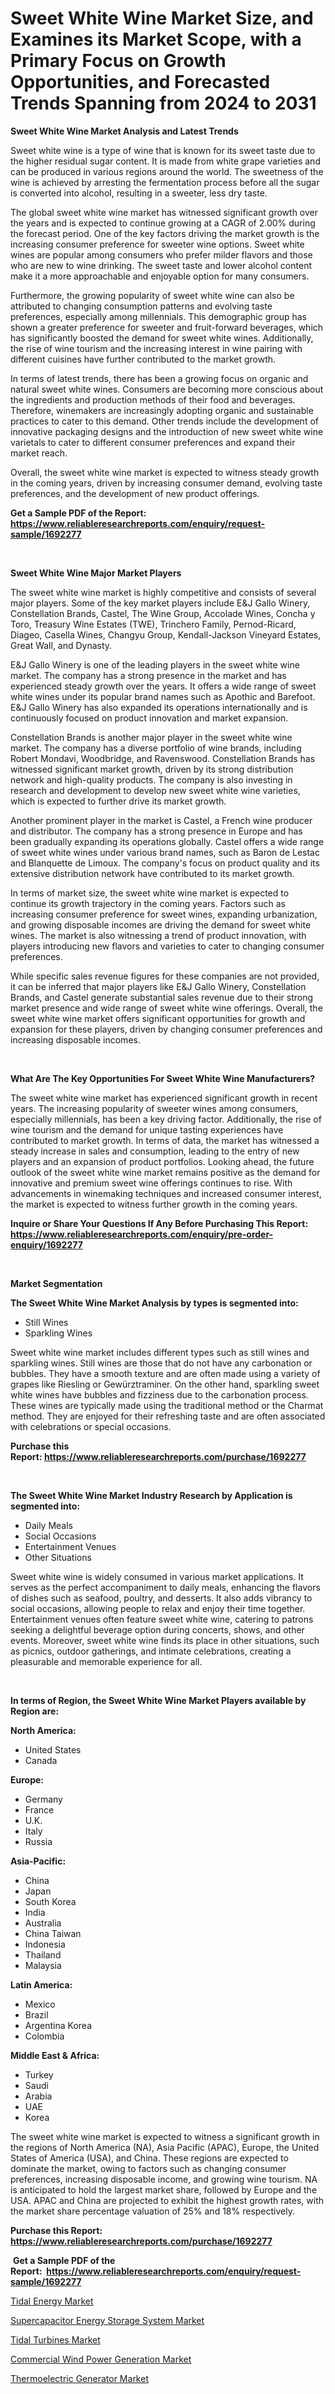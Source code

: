 <p><h1>Sweet White Wine Market Size, and Examines its Market Scope, with a Primary Focus on Growth Opportunities, and Forecasted Trends Spanning from 2024 to 2031</h1></p><p><strong>Sweet White Wine Market Analysis and Latest Trends</strong></p>
<p><p>Sweet white wine is a type of wine that is known for its sweet taste due to the higher residual sugar content. It is made from white grape varieties and can be produced in various regions around the world. The sweetness of the wine is achieved by arresting the fermentation process before all the sugar is converted into alcohol, resulting in a sweeter, less dry taste.</p><p>The global sweet white wine market has witnessed significant growth over the years and is expected to continue growing at a CAGR of 2.00% during the forecast period. One of the key factors driving the market growth is the increasing consumer preference for sweeter wine options. Sweet white wines are popular among consumers who prefer milder flavors and those who are new to wine drinking. The sweet taste and lower alcohol content make it a more approachable and enjoyable option for many consumers.</p><p>Furthermore, the growing popularity of sweet white wine can also be attributed to changing consumption patterns and evolving taste preferences, especially among millennials. This demographic group has shown a greater preference for sweeter and fruit-forward beverages, which has significantly boosted the demand for sweet white wines. Additionally, the rise of wine tourism and the increasing interest in wine pairing with different cuisines have further contributed to the market growth.</p><p>In terms of latest trends, there has been a growing focus on organic and natural sweet white wines. Consumers are becoming more conscious about the ingredients and production methods of their food and beverages. Therefore, winemakers are increasingly adopting organic and sustainable practices to cater to this demand. Other trends include the development of innovative packaging designs and the introduction of new sweet white wine varietals to cater to different consumer preferences and expand their market reach.</p><p>Overall, the sweet white wine market is expected to witness steady growth in the coming years, driven by increasing consumer demand, evolving taste preferences, and the development of new product offerings.</p></p>
<p><strong>Get a Sample PDF of the Report:&nbsp; <a href="https://www.reliableresearchreports.com/enquiry/request-sample/1692277">https://www.reliableresearchreports.com/enquiry/request-sample/1692277</a></strong></p>
<p>&nbsp;</p>
<p><strong>Sweet White Wine Major Market Players</strong></p>
<p><p>The sweet white wine market is highly competitive and consists of several major players. Some of the key market players include E&J Gallo Winery, Constellation Brands, Castel, The Wine Group, Accolade Wines, Concha y Toro, Treasury Wine Estates (TWE), Trinchero Family, Pernod-Ricard, Diageo, Casella Wines, Changyu Group, Kendall-Jackson Vineyard Estates, Great Wall, and Dynasty.</p><p>E&J Gallo Winery is one of the leading players in the sweet white wine market. The company has a strong presence in the market and has experienced steady growth over the years. It offers a wide range of sweet white wines under its popular brand names such as Apothic and Barefoot. E&J Gallo Winery has also expanded its operations internationally and is continuously focused on product innovation and market expansion.</p><p>Constellation Brands is another major player in the sweet white wine market. The company has a diverse portfolio of wine brands, including Robert Mondavi, Woodbridge, and Ravenswood. Constellation Brands has witnessed significant market growth, driven by its strong distribution network and high-quality products. The company is also investing in research and development to develop new sweet white wine varieties, which is expected to further drive its market growth.</p><p>Another prominent player in the market is Castel, a French wine producer and distributor. The company has a strong presence in Europe and has been gradually expanding its operations globally. Castel offers a wide range of sweet white wines under various brand names, such as Baron de Lestac and Blanquette de Limoux. The company's focus on product quality and its extensive distribution network have contributed to its market growth.</p><p>In terms of market size, the sweet white wine market is expected to continue its growth trajectory in the coming years. Factors such as increasing consumer preference for sweet wines, expanding urbanization, and growing disposable incomes are driving the demand for sweet white wines. The market is also witnessing a trend of product innovation, with players introducing new flavors and varieties to cater to changing consumer preferences.</p><p>While specific sales revenue figures for these companies are not provided, it can be inferred that major players like E&J Gallo Winery, Constellation Brands, and Castel generate substantial sales revenue due to their strong market presence and wide range of sweet white wine offerings. Overall, the sweet white wine market offers significant opportunities for growth and expansion for these players, driven by changing consumer preferences and increasing disposable incomes.</p></p>
<p>&nbsp;</p>
<p><strong>What Are The Key Opportunities For Sweet White Wine Manufacturers?</strong></p>
<p><p>The sweet white wine market has experienced significant growth in recent years. The increasing popularity of sweeter wines among consumers, especially millennials, has been a key driving factor. Additionally, the rise of wine tourism and the demand for unique tasting experiences have contributed to market growth. In terms of data, the market has witnessed a steady increase in sales and consumption, leading to the entry of new players and an expansion of product portfolios. Looking ahead, the future outlook of the sweet white wine market remains positive as the demand for innovative and premium sweet wine offerings continues to rise. With advancements in winemaking techniques and increased consumer interest, the market is expected to witness further growth in the coming years.</p></p>
<p><strong>Inquire or Share Your Questions If Any Before Purchasing This Report: <a href="https://www.reliableresearchreports.com/enquiry/pre-order-enquiry/1692277">https://www.reliableresearchreports.com/enquiry/pre-order-enquiry/1692277</a></strong></p>
<p>&nbsp;</p>
<p><strong>Market Segmentation</strong></p>
<p><strong>The Sweet White Wine Market Analysis by types is segmented into:</strong></p>
<p><ul><li>Still Wines</li><li>Sparkling Wines</li></ul></p>
<p><p>Sweet white wine market includes different types such as still wines and sparkling wines. Still wines are those that do not have any carbonation or bubbles. They have a smooth texture and are often made using a variety of grapes like Riesling or Gewürztraminer. On the other hand, sparkling sweet white wines have bubbles and fizziness due to the carbonation process. These wines are typically made using the traditional method or the Charmat method. They are enjoyed for their refreshing taste and are often associated with celebrations or special occasions.</p></p>
<p><strong>Purchase this Report:&nbsp;<a href="https://www.reliableresearchreports.com/purchase/1692277">https://www.reliableresearchreports.com/purchase/1692277</a></strong></p>
<p>&nbsp;</p>
<p><strong>The Sweet White Wine Market Industry Research by Application is segmented into:</strong></p>
<p><ul><li>Daily Meals</li><li>Social Occasions</li><li>Entertainment Venues</li><li>Other Situations</li></ul></p>
<p><p>Sweet white wine is widely consumed in various market applications. It serves as the perfect accompaniment to daily meals, enhancing the flavors of dishes such as seafood, poultry, and desserts. It also adds vibrancy to social occasions, allowing people to relax and enjoy their time together. Entertainment venues often feature sweet white wine, catering to patrons seeking a delightful beverage option during concerts, shows, and other events. Moreover, sweet white wine finds its place in other situations, such as picnics, outdoor gatherings, and intimate celebrations, creating a pleasurable and memorable experience for all.</p></p>
<p>&nbsp;</p>
<p><strong>In terms of Region, the Sweet White Wine Market Players available by Region are:</strong></p>
<p>
    <p> <strong> North America: </strong>
        <ul>
            <li>United States</li>
            <li>Canada</li>
        </ul>
        </p> 
    <p> <strong> Europe: </strong>
        <ul>
            <li>Germany</li>
            <li>France</li>
            <li>U.K.</li>
            <li>Italy</li>
            <li>Russia</li>
        </ul>
        </p> 
    <p> <strong> Asia-Pacific: </strong>
        <ul>
            <li>China</li>
            <li>Japan</li>
            <li>South Korea</li>
            <li>India</li>
            <li>Australia</li>
            <li>China Taiwan</li>
            <li>Indonesia</li>
            <li>Thailand</li>
            <li>Malaysia</li>
        </ul>
        </p> 
    <p> <strong> Latin America: </strong>
        <ul>
            <li>Mexico</li>
            <li>Brazil</li>
            <li>Argentina Korea</li>
            <li>Colombia</li>
        </ul>
        </p> 
    <p> <strong> Middle East & Africa: </strong>
        <ul>
            <li>Turkey</li>
            <li>Saudi</li>
            <li>Arabia</li>
            <li>UAE</li>
            <li>Korea</li>
        </ul>
    </p>
    </p>
<p><p>The sweet white wine market is expected to witness a significant growth in the regions of North America (NA), Asia Pacific (APAC), Europe, the United States of America (USA), and China. These regions are expected to dominate the market, owing to factors such as changing consumer preferences, increasing disposable income, and growing wine tourism. NA is anticipated to hold the largest market share, followed by Europe and the USA. APAC and China are projected to exhibit the highest growth rates, with the market share percentage valuation of 25% and 18% respectively.</p></p>
<p><strong>Purchase this Report: <a href="https://www.reliableresearchreports.com/purchase/1692277">https://www.reliableresearchreports.com/purchase/1692277</a></strong></p>
<p>&nbsp;<strong>Get a Sample PDF of the Report:&nbsp;&nbsp;<a href="https://www.reliableresearchreports.com/enquiry/request-sample/1692277">https://www.reliableresearchreports.com/enquiry/request-sample/1692277</a></strong></p>
<p><strong></strong></p>
<p><p><a href="https://github.com/gshchiplitsov/Market-Research-Report-List-2/blob/main/tidal-energy-market.md">Tidal Energy Market</a></p><p><a href="https://github.com/deliacustodio40/Market-Research-Report-List-2/blob/main/supercapacitor-energy-storage-system-market.md">Supercapacitor Energy Storage System Market</a></p><p><a href="https://github.com/dzharov81/Market-Research-Report-List-2/blob/main/tidal-turbines-market.md">Tidal Turbines Market</a></p><p><a href="https://github.com/scarol104/Market-Research-Report-List-2/blob/main/commercial-wind-power-generation-market.md">Commercial Wind Power Generation Market</a></p><p><a href="https://github.com/ambrozg/Market-Research-Report-List-2/blob/main/thermoelectric-generator-market.md">Thermoelectric Generator Market</a></p></p>